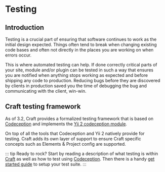 # Testing

## Introduction
Testing is a crucial part of ensuring that software continues to work as the initial design expected. Things often tend to break when changing existing code bases and often not directly in the places you are working on when errors occur.

This is where automated testing can help. If done correctly critical parts of your site, module and/or plugin can be tested in such a way that ensures you are notified when anything stops working as expected and before shipping any code to production. Reducing bugs before they are discovered by clients in production saved you the time of debugging the bug and communicating with the client, win-win.

## Craft testing framework
As of 3.2, Craft provides a formalized testing framework that is based on [Codeception](https://codeception.com/) and implements the [Yii 2 codeception module](https://codeception.com/for/yii).

On top of all the tools that Codeception and Yii 2 natively provide for testing. Craft adds its own layer of support to ensure Craft specific concepts such as Elements & Project config are supported.

::: tip
Ready to rock? Start by reading a description of what testing is within [Craft](testing.md) as well as how to test using [Codeception](https://codeception.com/docs/01-Introduction). Then there is a handy [get started guide](./testing-craft/getting-started.md) to setup your test suite.
:::


